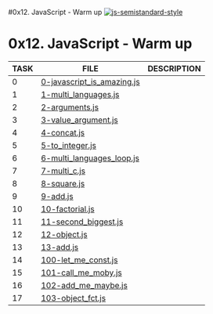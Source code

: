 #0x12. JavaScript - Warm up
[![js-semistandard-style](https://raw.githubusercontent.com/standard/semistandard/master/badge.svg)](https://github.com/standard/semistandard)
# 0x12. JavaScript - Warm up

| TASK | FILE                                                       | DESCRIPTION |
| ---- | ---------------------------------------------------------- | ----------- |
| 0    | [0-javascript_is_amazing.js](./0-javascript_is_amazing.js) |             |
| 1    | [1-multi_languages.js](./1-multi_languages.js)             |             |
| 2    | [2-arguments.js](./2-arguments.js)                         |             |
| 3    | [3-value_argument.js](./3-value_argument.js)               |             |
| 4    | [4-concat.js](./4-concat.js)                               |             |
| 5    | [5-to_integer.js](./5-to_integer.js)                       |             |
| 6    | [6-multi_languages_loop.js](./6-multi_languages_loop.js)   |             |
| 7    | [7-multi_c.js](./7-multi_c.js)                             |             |
| 8    | [8-square.js](./8-square.js)                               |             |
| 9    | [9-add.js](./9-add.js)                                     |             |
| 10   | [10-factorial.js](./10-factorial.js)                       |             |
| 11   | [11-second_biggest.js](./11-second_biggest.js)             |             |
| 12   | [12-object.js](./12-object.js)                             |             |
| 13   | [13-add.js](./13-add.js)                                   |             |
| 14   | [100-let_me_const.js](./100-let_me_const.js)               |             |
| 15   | [101-call_me_moby.js](./101-call_me_moby.js)               |             |
| 16   | [102-add_me_maybe.js](./102-add_me_maybe.js)               |             |
| 17   | [103-object_fct.js](./103-object_fct.js)                   |             |
